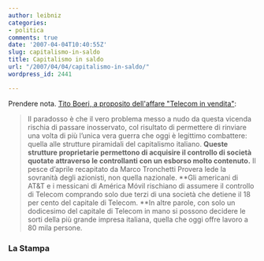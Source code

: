 ```yaml
---
author: leibniz
categories:
- politica
comments: true
date: '2007-04-04T10:40:55Z'
slug: capitalismo-in-saldo
title: Capitalismo in saldo
url: "/2007/04/04/capitalismo-in-saldo/"
wordpress_id: 2441

---
```

Prendere nota. [Tito Boeri, a proposito dell'affare "Telecom in vendita"](https://www.lastampa.it/_web/cmstp/tmplRubriche/editoriali/gEditoriali.asp?ID_blog=25&ID_articolo=2724&ID_sezione=&sezione=):


> Il paradosso è che il vero problema messo a nudo da questa vicenda rischia di passare inosservato, col risultato di permettere di rinviare una volta di più l’unica vera guerra che oggi è legittimo combattere: quella alle strutture piramidali del capitalismo italiano. **Queste strutture proprietarie permettono di acquisire il controllo di società quotate attraverso le controllanti con un esborso molto contenuto.**
Il pesce d’aprile recapitato da Marco Tronchetti Provera lede la sovranità degli azionisti, non quella nazionale. **Gli americani di AT&T e i messicani di América Móvil rischiano di assumere il controllo di Telecom comprando solo due terzi di una società che detiene il 18 per cento del capitale di Telecom. **In altre parole, con solo un dodicesimo del capitale di Telecom in mano si possono decidere le sorti della più grande impresa italiana, quella che oggi offre lavoro a 80 mila persone.




### La Stampa
